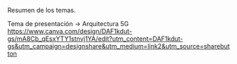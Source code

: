Resumen de los temas.

Tema de presentación -> Arquitectura 5G
https://www.canva.com/design/DAF1kdut-gs/mA8Cb_qEsxYTY1stnvj1YA/edit?utm_content=DAF1kdut-gs&utm_campaign=designshare&utm_medium=link2&utm_source=sharebutton
